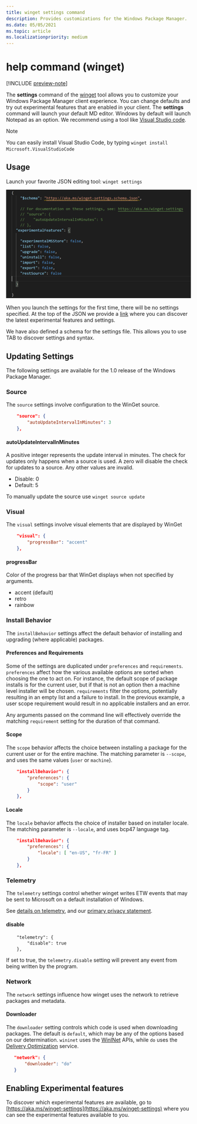 ```yaml
---
title: winget settings command
description: Provides customizations for the Windows Package Manager.
ms.date: 05/05/2021
ms.topic: article
ms.localizationpriority: medium
---
```


# help command (winget)

[!INCLUDE [preview-note](../../includes/package-manager-preview.md)]

The **settings** command of the [winget](index.md) tool allows you to customize your Windows Package Manager client experience.  You can change defaults and try out experimental features that are enabled in your client.
The **settings** command will launch your default MD editor.  Windows by default will launch Notepad as an option.  We recommend using a tool like [Visual Studio code](https://code.visualstudio.com/).  

>[!NOTE]
>You can easily install Visual Studio Code, by typing `winget install Microsoft.VisualStudioCode`

## Usage

Launch your favorite JSON editing tool: `winget settings`

![Screenshot of the Windows Package Manager Settings.](images\settings.png)

When you launch the settings for the first time, there will be no settings specified. At the top of the JSON we provide a [link](https://aka.ms/winget-settings) where you can discover the latest experimental features and settings.

We have also defined a schema for the settings file.  This allows you to use TAB to discover settings and syntax.

## Updating Settings

The following settings are available for the 1.0 release of the Windows Package Manager.

### Source

The `source` settings involve configuration to the WinGet source.

```json
    "source": {
        "autoUpdateIntervalInMinutes": 3
    },
``` 

#### autoUpdateIntervalInMinutes

A positive integer represents the update interval in minutes. The check for updates only happens when a source is used. A zero will disable the check for updates to a source. Any other values are invalid.

- Disable: 0
- Default: 5

To manually update the source use `winget source update`

### Visual

The `visual` settings involve visual elements that are displayed by WinGet

```json
    "visual": {
        "progressBar": "accent"
    },
```

#### progressBar

Color of the progress bar that WinGet displays when not specified by arguments. 

- accent (default)
- retro
- rainbow

### Install Behavior

The `installBehavior` settings affect the default behavior of installing and upgrading (where applicable) packages.

#### Preferences and Requirements

Some of the settings are duplicated under `preferences` and `requirements`. `preferences` affect how the various available options are sorted when choosing the one to act on.  For instance, the default scope of package installs is for the current user, but if that is not an option then a machine level installer will be chosen. `requirements` filter the options, potentially resulting in an empty list and a failure to install. In the previous example, a user scope requirement would result in no applicable installers and an error.

Any arguments passed on the command line will effectively override the matching `requirement` setting for the duration of that command.

#### Scope

The `scope` behavior affects the choice between installing a package for the current user or for the entire machine. The matching parameter is `--scope`, and uses the same values (`user` or `machine`).

```json
    "installBehavior": {
        "preferences": {
            "scope": "user"
        }
    },
```

#### Locale

The `locale` behavior affects the choice of installer based on installer locale. The matching parameter is `--locale`, and uses bcp47 language tag.

```json
    "installBehavior": {
        "preferences": {
            "locale": [ "en-US", "fr-FR" ]
        }
    },
```

### Telemetry

The `telemetry` settings control whether winget writes ETW events that may be sent to Microsoft on a default installation of Windows.

See [details on telemetry](https://github.com/microsoft/winget-cli/blob/master/README.md#datatelemetry), and our [primary privacy statement](https://github.com/microsoft/winget-cli/blob/master/privacy.md).

#### disable

```
    "telemetry": {
        "disable": true
    },
```

If set to true, the `telemetry.disable` setting will prevent any event from being written by the program.

### Network

The `network` settings influence how winget uses the network to retrieve packages and metadata.

#### Downloader

The `downloader` setting controls which code is used when downloading packages. The default is `default`, which may be any of the options based on our determination.
`wininet` uses the [WinINet](https://docs.microsoft.com/en-us/windows/win32/wininet/about-wininet) APIs, while `do` uses the
[Delivery Optimization](https://support.microsoft.com/en-us/windows/delivery-optimization-in-windows-10-0656e53c-15f2-90de-a87a-a2172c94cf6d) service.

```json
   "network": {
       "downloader": "do"
   }
```

## Enabling Experimental features

To discover which experimental features are available, go to [https://aka.ms/winget-settings](https://aka.ms/winget-settings) where you can see the experimental features available to you.

